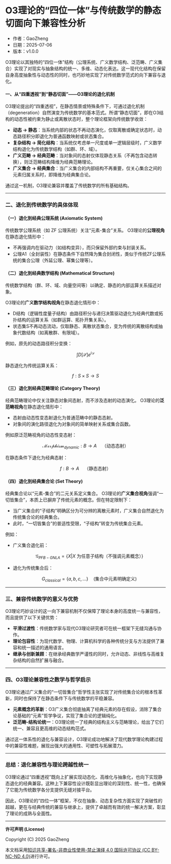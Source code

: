 # **O3理论的“四位一体”与传统数学的静态切面向下兼容性分析**

- 作者：GaoZheng
- 日期：2025-07-06
- 版本：v1.0.0

O3理论以其独特的“四位一体”结构（公理系统、广义数学结构、泛范畴、广义集合）实现了对现实与抽象结构的统一、多维、动态化表达。这一现代化结构在保留自身高度抽象性与动态性的同时，也巧妙地实现了对传统数学范式的向下兼容与退化。

#### 一、从“四重透视”到“静态切面”——O3理论的退化机制

O3理论提出的“四重透视”，在静态情景或特殊条件下，可通过退化机制（degeneration）自然演变为传统数学的基本范式。所谓“静态切面”，即在O3结构的动态性被约束为静止或离散状态时，整个理论框架向传统数学收敛：

* **动态 → 静态**：当系统内部的状态不再动态演化，仅取离散或确定状态时，动态路径积分即退化为普通函数映射或状态集合。
* **复杂结构 → 简化结构**：当系统仅考虑单一尺度或单一逻辑层级时，广义数学结构退化为传统数学结构（如群、环、域）。
* **广义范畴 → 经典范畴**：当对象间的态射仅体现静态关系（不再包含动态转换），则泛范畴结构降维为经典范畴理论。
* **广义集合 → 经典集合**：当广义集合的内部结构不再重要，仅关心集合之间的元素归属关系时，即降维为经典集合论。

通过这一机制，O3理论兼容并覆盖了传统数学的所有基础结构。

---

### 二、退化到传统数学的具体体现

#### （一）退化到经典公理系统 (Axiomatic System)

传统数学公理系统（如 ZF 公理系统）关注“元素-集合”关系。
O3理论的**公理视角**在静态退化情形中：

* 不再强调内在驱动力（如结构变异），而只保留外部约束与封装关系。
* 公理A1（全封装性）在静态条件下自然降为集合封闭性，类似于传统ZF公理系统的集合公理（外延公理、幂集公理等）。

#### （二）退化到经典数学结构 (Mathematical Structure)

传统数学结构（群、环、域、向量空间等）以确定、静态的内部运算关系描述对象。

O3理论的**广义数学结构视角**在静态退化情形中：

* D结构（逻辑性度量子结构）由路径积分与递归决策驱动退化为经典代数或拓扑结构的运算关系（如群运算、拓扑开集关系）。
* 状态集S不再动态流动，仅取静态、离散状态集合，变为传统的离散结构或抽象代数结构（如离散群、有限域）。

例如，原先的动态路径积分变换：

$$
\int D[\mathcal{S}] e^{i\mathcal{D}}
$$

静态退化为传统运算关系：

$$
f: S \times S \rightarrow S
$$

#### （三）退化到经典范畴理论 (Category Theory)

经典范畴理论中仅关注静态对象间态射，而不涉及态射的动态演化。
O3理论的**泛范畴视角**在静态退化情形中：

* 态射由动态性变态射退化为普通范畴中的静态态射。
* 对象间的演化路径退化为对象间的简单映射关系或集合函数。

例如原泛范畴视角的动态性变态射：

$$
\mathcal{Morphism}_{dynamic}: B \to A \quad\text{（动态态射）}
$$

在静态条件下退化为经典态射：

$$
f: B \rightarrow A \quad\text{（静态态射）}
$$

#### （四）退化到经典集合论 (Set Theory)

经典集合论以“元素-集合”的二元关系定义集合。
O3理论的**广义集合视角**强调“一切皆集合”，本质上已摒弃了传统元素的概念。但在特定限制下：

* 当广义集合的“子结构”明确区分为可分辨的离散元素时，广义集合自然退化为传统集合论的经典集合。
* 此时，“一切皆集合”的普适性受限，“子结构”转变为传统集合元素。

例如：

* 广义集合退化前：

  $$
  \mathcal{G}_{PFB-GNLA} = \{X | X\text{ 为任意子结构（不强调元素概念）}\}
  $$

* 退化为传统集合后：

  $$
  G_{classical} = \{a, b, c, \dots\} \quad \text{(集合中元素明确定义)}
  $$

---

### 三、兼容传统数学的意义与优势

O3理论巧妙设计的这一向下兼容机制不仅保障了理论本身的高度统一与兼容性，而且提供了以下关键优势：

* **平滑过渡性**：传统数学家与现代O3理论研究者可在统一框架下无缝沟通与协作。
* **理论包容性**：为现代数学、物理、计算机科学的各种传统分支与方法提供了兼容和统一描述的通用语言。
* **继承与创新兼顾**：在继承经典数学严谨性的同时，允许动态、非线性与高维复杂结构的自然扩展与融合。

---

### 四、O3理论兼容性之数学与哲学启示

O3理论通过广义集合的“一切皆集合”哲学性主张实现了对传统集合论的根本性革新，同时也保持了在静态条件下与传统数学的平稳兼容。

* **元素概念的革新**：O3广义集合彻底抽离了经典元素的存在假设，消除了集合论基础的“元素”哲学争议，实现了集合论的逻辑纯化。
* **泛范畴-结构论统一**：O3理论统一了经典的结构主义与范畴理论，给出了它们统一、兼容且更高维的动态结构范式。

通过这一体系性的退化与兼容设计，O3理论成功地解决了现代数学理论构建过程中的兼容性难题，展现出强大的通用性、可塑性与拓展潜力。

---

### 总结：退化兼容性与理论跨越性统一

O3理论通过“四重透视”既向上扩展实现动态化、高维化与抽象化，也向下实现静态退化的经典兼容。这种上下兼容性设计既彰显出理论的深刻性、统一性，也确保了它能为传统数学各分支提供无缝对接平台。

因此，O3理论的“四位一体”框架，不仅在抽象、动态复杂性方面实现了突破性的超越，更在与经典传统的兼容与继承上，提供了卓越而有效的统一解决方案，彰显了理论的成熟与全面性。

---

**许可声明 (License)**

Copyright (C) 2025 GaoZheng 

本文档采用[知识共享-署名-非商业性使用-禁止演绎 4.0 国际许可协议 (CC BY-NC-ND 4.0)](https://creativecommons.org/licenses/by-nc-nd/4.0/deed.zh-Hans)进行许可。
